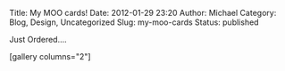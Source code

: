 Title: My MOO cards!
Date: 2012-01-29 23:20
Author: Michael
Category: Blog, Design, Uncategorized
Slug: my-moo-cards
Status: published

Just Ordered....

\[gallery columns="2"\]
